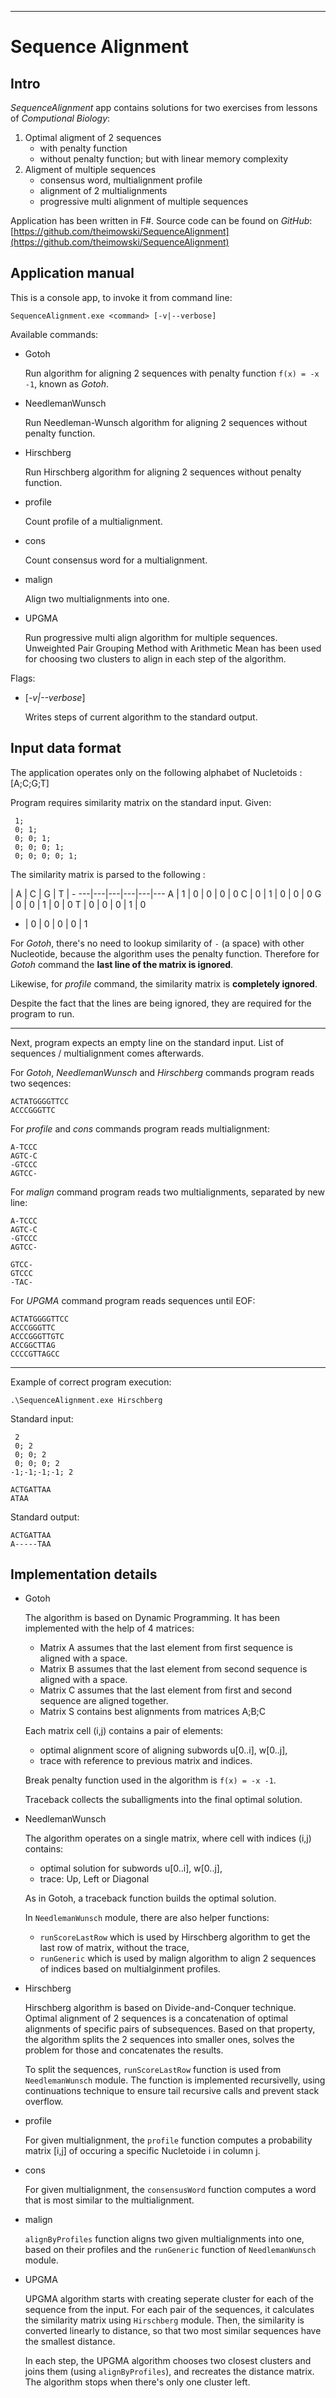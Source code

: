 
***

Sequence Alignment
==================

Intro
-----
*SequenceAlignment* app contains solutions for two exercises from lessons of *Computional Biology*:

1. Optimal aligment of 2 sequences 
	* with penalty function 
	* without penalty function; but with linear memory complexity
2. Aligment of multiple sequences
	* consensus word, multialignment profile
	* alignment of 2 multialignments
	* progressive multi alignment of multiple sequences

Application has been written in F#. Source code can be found on *GitHub*: [https://github.com/theimowski/SequenceAlignment](https://github.com/theimowski/SequenceAlignment)

Application manual
------------------
This is a console app, to invoke it from command line:

	SequenceAlignment.exe <command> [-v|--verbose]

Available commands: 

* Gotoh

	Run algorithm for aligning 2 sequences with penalty function ``f(x) = -x -1``, known as *Gotoh*.

* NeedlemanWunsch

	Run Needleman-Wunsch algorithm for aligning 2 sequences without penalty function.

* Hirschberg

	Run Hirschberg algorithm for aligning 2 sequences without penalty function.

* profile

	Count profile of a multialignment.

* cons 

	Count consensus word for a multialignment.

* malign 

	Align two multialignments into one.

* UPGMA

	Run progressive multi align algorithm for multiple sequences.
	Unweighted Pair Grouping Method with Arithmetic Mean has been used for choosing two clusters to align in each step of the algorithm.

Flags:

* [*-v|--verbose*]
	
	Writes steps of current algorithm to the standard output.

Input data format
-----------------

The application operates only on the following alphabet of Nucletoids : [A;C;G;T]

Program requires similarity matrix on the standard input. Given:

	 1;
	 0; 1;
	 0; 0; 1;
	 0; 0; 0; 1;
	 0; 0; 0; 0; 1;

The similarity matrix is parsed to the following :

   | A | C | G | T | -
---|---|---|---|---|---
 A | 1 | 0 | 0 | 0 | 0
 C | 0 | 1 | 0 | 0 | 0
 G | 0 | 0 | 1 | 0 | 0
 T | 0 | 0 | 0 | 1 | 0
 - | 0 | 0 | 0 | 0 | 1

For *Gotoh*, there's no need to lookup similarity of ``-`` (a space) with other Nucleotide, because the algorithm uses the penalty function. Therefore for *Gotoh* command the **last line of the matrix is ignored**.

Likewise, for *profile* command, the similarity matrix is **completely ignored**.

Despite the fact that the lines are being ignored, they are required for the program to run.

--- 

Next, program expects an empty line on the standard input.
List of sequences / multialignment comes afterwards.

For *Gotoh*, *NeedlemanWunsch* and *Hirschberg* commands program reads two seqences:

	ACTATGGGGTTCC
	ACCCGGGTTC

For *profile* and *cons* commands program reads multialignment:

	A-TCCC
	AGTC-C
	-GTCCC
	AGTCC-

For *malign* command program reads two multialignments, separated by new line: 

	A-TCCC
	AGTC-C
	-GTCCC
	AGTCC-

	GTCC-
	GTCCC
	-TAC-

For *UPGMA* command program reads sequences until EOF:

	ACTATGGGGTTCC
	ACCCGGGTTC
	ACCCGGGTTGTC
	ACCGGCTTAG
	CCCCGTTAGCC

---

Example of correct program execution:

	.\SequenceAlignment.exe Hirschberg

Standard input:

	 2
	 0; 2
	 0; 0; 2
	 0; 0; 0; 2
	-1;-1;-1;-1; 2

	ACTGATTAA
	ATAA

Standard output:

	ACTGATTAA
	A-----TAA

Implementation details
----------------------

* Gotoh

	The algorithm is based on Dynamic Programming. It has been implemented with the help of 4 matrices:

	* Matrix A assumes that the last element from first sequence is aligned with a space.
	* Matrix B assumes that the last element from second sequence is aligned with a space.
	* Matrix C assumes that the last element from first and second sequence are aligned together.
	* Matrix S contains best alignments from matrices A;B;C

	Each matrix cell (i,j) contains a pair of elements:

	* optimal alignment score of aligning subwords u[0..i], w[0..j],
	* trace with reference to previous matrix and indices.

	Break penalty function used in the algorithm is ``f(x) = -x -1``.

	Traceback collects the suballigments into the final optimal solution.

* NeedlemanWunsch

	The algorithm operates on a single matrix, where cell with indices (i,j) contains:

	* optimal solution for subwords u[0..i], w[0..j],
	* trace: Up, Left or Diagonal

	As in Gotoh, a traceback function builds the optimal solution.

	In ``NeedlemanWunsch`` module, there are also helper functions:

	* ``runScoreLastRow`` which is used by Hirschberg algorithm to get the last row of matrix, without the trace,
	* ``runGeneric`` which is used by malign algorithm to align 2 sequences of indices based on multialginment profiles.

* Hirschberg

	Hirschberg algorithm is based on Divide-and-Conquer technique. 
	Optimal alignment of 2 sequences is a concatenation of optimal alignments of specific pairs of subsequences.
	Based on that property, the algorithm splits the 2 sequences into smaller ones, solves the problem for those and concatenates the results.

	To split the sequences, ``runScoreLastRow`` function is used from ``NeedlemanWunsch`` module.
	The function is implemented recursivelly, using continuations technique to ensure tail recursive calls and prevent stack overflow.

* profile

	For given multialignment, the ``profile`` function computes a probability matrix [i,j] of occuring a specific Nucletoide i in column j.

* cons 

	For given multialignment, the ``consensusWord`` function computes a word that is most similar to the multialignment.

* malign 

	``alignByProfiles`` function aligns two given multialignments into one, 
	based on their profiles and the ``runGeneric`` function of ``NeedlemanWunsch`` module.

* UPGMA

	UPGMA algorithm starts with creating seperate cluster for each of the sequence from the input. 
	For each pair of the sequences, it calculates the similarity matrix using ``Hirschberg`` module.
	Then, the similarity is converted linearly to distance, so that two most similar sequences have the smallest distance.

	In each step, the UPGMA algorithm chooses two closest clusters and joins them (using ``alignByProfiles``), and recreates the distance matrix.
	The algorithm stops when there's only one cluster left.